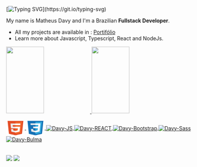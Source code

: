 [![Typing SVG](https://readme-typing-svg.herokuapp.com/?lines=You´re+Welcome!)](https://git.io/typing-svg)

My name is Matheus Davy and I'm a Brazilian **Fullstack Developer**.
- All my projects are available in : <a href="https://matheusdavy.github.io/Portifolio/">Portifólio</a>
- Learn more about Javascript, Typescript, React and NodeJs.


 <div>
  <a href="https://github.com/MatheusDavy">
  <img height="180em" width="45%" src="https://github-readme-stats.vercel.app/api?username=MatheusDavy&show_icons=true&theme=flag_india&include_all_commits=true&count_private=true"/>
   <img height="180em" width="45%" src="https://github-readme-stats.vercel.app/api/top-langs/?username=MatheusDavy&layout=compact&langs_count=7&theme=white"/>
</div>

  </div>
<div style="display: inline_block"><br>
  <img align="center" alt="Davy-HTML" height="40" width="50" src="https://raw.githubusercontent.com/devicons/devicon/master/icons/html5/html5-original.svg">
  <img align="center" alt="Davy-CSS" height="40" width="50" src="https://raw.githubusercontent.com/devicons/devicon/master/icons/css3/css3-original.svg">
  <img align="center" alt="Davy-JS" height="40" width="50" src="https://cdn.jsdelivr.net/gh/devicons/devicon/icons/javascript/javascript-original.svg">
 <img align="center" alt="Davy-REACT" height="40" width="50" src="https://cdn.jsdelivr.net/gh/devicons/devicon/icons/react/react-original.svg">
 <img align="center" alt="Davy-Bootstrap" height="40" width="50" src="https://cdn.jsdelivr.net/gh/devicons/devicon/icons/bootstrap/bootstrap-original.svg">
 <img align="center" alt="Davy-Sass" height="40" width="50" src="https://cdn.jsdelivr.net/gh/devicons/devicon/icons/sass/sass-original.svg" />
 <img align="center" alt="Davy-Bulma" height="40" width="50" src="https://cdn.jsdelivr.net/gh/devicons/devicon/icons/bulma/bulma-plain.svg" />
</div> 
<br>
<br>
<div display:"flex"> 
   <a href="https://www.instagram.com/matheus.davy/" target="_blank"><img src="https://img.shields.io/badge/-Instagram-%23E4405F?style=for-the-badge&logo=instagram&logoColor=white" target="_blank"></a>
 </a> 
 <a href="https://www.linkedin.com/in/matheus-davy-dev/" target="_blank"><img src="https://img.shields.io/badge/LinkedIn-0077B5?style=for-the-badge&logo=linkedin&logoColor=white" target="_blank"></a>
 
</div>
